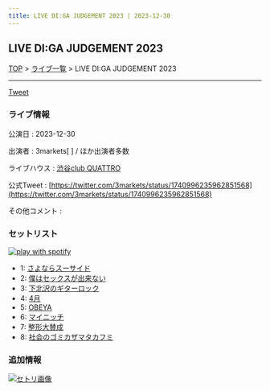 ```yaml
---
title: LIVE DI:GA JUDGEMENT 2023 | 2023-12-30
---
```

## LIVE DI:GA JUDGEMENT 2023

[TOP](/setlist/) > [ライブ一覧](lives.html) > LIVE DI:GA JUDGEMENT 2023

___

<a href="https://twitter.com/share?ref_src=twsrc%5Etfw" data-text="3markets[ ]セットリスト > LIVE DI:GA JUDGEMENT 2023" class="twitter-share-button" data-via="3markets" data-hashtags="3markets" data-related="3markets" data-show-count="false">Tweet</a>

### ライブ情報

公演日
:    2023-12-30

出演者
:    3markets[ ] / ほか出演者多数

ライブハウス
:    [渋谷club QUATTRO](livehouse002.html)

公式Tweet
:    [https://twitter.com/3markets/status/1740996235962851568](https://twitter.com/3markets/status/1740996235962851568)

その他コメント
:    

### セットリスト


[![play with spotify](images/spotify-icon.png)](https://open.spotify.com/playlist/4G9iBECTDsR9IfITOk03YT)



*  1: [さよならスーサイド](song013.html)
*  2: [僕はセックスが出来ない](song006.html)
*  3: [下北沢のギターロック](song015.html)
*  4: [4月](song029.html)
*  5: [OBEYA](song021.html)
*  6: [マイニッチ](song046.html)
*  7: [整形大賛成](song005.html)
*  8: [社会のゴミカザマタカフミ](song002.html)


### 追加情報

[![セトリ画像](images/098.jpg)](images/098.jpg)





<script async src="https://platform.twitter.com/widgets.js" charset="utf-8"></script>